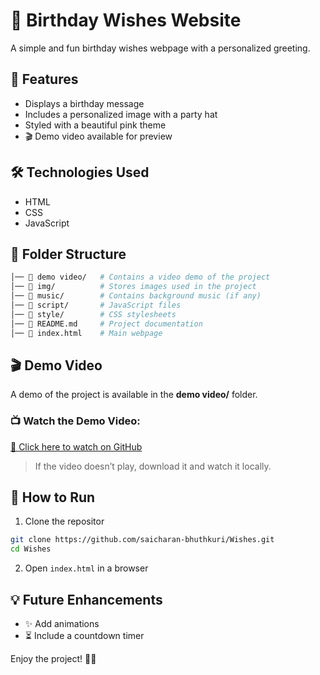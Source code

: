 # 🎂 Birthday Wishes Website  

A simple and fun birthday wishes webpage with a personalized greeting.  

## 🎉 Features  
- Displays a birthday message  
- Includes a personalized image with a party hat  
- Styled with a beautiful pink theme  
- 🎬 Demo video available for preview  

## 🛠️ Technologies Used  
- HTML  
- CSS  
- JavaScript  

## 📂 Folder Structure
```bash
│── 📁 demo video/   # Contains a video demo of the project
│── 📁 img/          # Stores images used in the project
│── 📁 music/        # Contains background music (if any)
│── 📁 script/       # JavaScript files
│── 📁 style/        # CSS stylesheets
│── 📄 README.md     # Project documentation
│── 📄 index.html    # Main webpage
```
## 🎬 Demo Video  
A demo of the project is available in the **demo video/** folder.  

### 📺 Watch the Demo Video:  
[🎥 Click here to watch on GitHub](https://github.com/saicharan-bhuthkuri/Wishes/raw/main/demo%20video/birthday.mp4)  

> If the video doesn’t play, download it and watch it locally.

## 🚀 How to Run  
1. Clone the repositor
```bash
git clone https://github.com/saicharan-bhuthkuri/Wishes.git
cd Wishes
```
2. Open `index.html` in a browser  

## 💡 Future Enhancements  
- ✨ Add animations  
- ⏳ Include a countdown timer  

Enjoy the project! 🎈🎊
